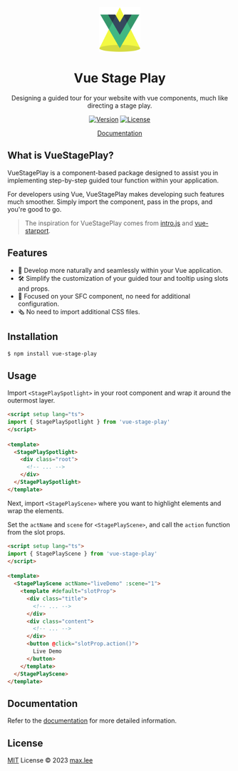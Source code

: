 <br>
<br>

<p align="center" style="margin-bottom: 0px">
<img height="100" src="./doc/public/logo.svg" alt="Vue Surf">
</p>

<h1 align="center" style="border: 0px">Vue Stage Play</h1>

<p align="center">
Designing a guided tour for your website with vue components, much like directing a stage play.
</p>

<p align="center">
  <a href="https://www.npmjs.com/package/vue-stage-play"><img src="https://img.shields.io/npm/v/vue-stage-play.svg?style=flat&colorA=18181B&colorB=28CF8D" alt="Version"></a>
  <a href="https://github.com/f820602h/vue-stage-play/blob/master/LICENSE"><img src="https://img.shields.io/npm/l/vue-stage-play.svg" alt="License"></a>
</p>

<p align="center">
  <a href="https://f820602h.github.io/vue-stage-play/">Documentation</a>
</p>

## What is VueStagePlay?

VueStagePlay is a component-based package designed to assist you in implementing step-by-step guided tour function within your application.

For developers using Vue, VueStagePlay makes developing such features much smoother. Simply import the component, pass in the props, and you're good to go.

>The inspiration for VueStagePlay comes from [intro.js](https://introjs.com/) and [vue-starport](https://github.com/antfu/vue-starport).

## Features

- 💚 Develop more naturally and seamlessly within your Vue application.
- 🛠️ Simplify the customization of your guided tour and tooltip using slots and props.
- 🎯 Focused on your SFC component, no need for additional configuration.
- 🗞️ No need to import additional CSS files.

## Installation

```
$ npm install vue-stage-play
```

## Usage

Import `<StagePlaySpotlight>` in your root component and wrap it around the outermost layer.

```html
<script setup lang="ts">
import { StagePlaySpotlight } from 'vue-stage-play'
</script>

<template>
  <StagePlaySpotlight>
    <div class="root">
      <!-- ... -->
    </div>
  </StagePlaySpotlight>
</template>
```

Next, import `<StagePlayScene>` where you want to highlight elements and wrap the elements.

Set the `actName` and `scene` for `<StagePlayScene>`, and call the `action` function from the slot props.

```html
<script setup lang="ts">
import { StagePlayScene } from 'vue-stage-play'
</script>

<template>
  <StagePlayScene actName="liveDemo" :scene="1">
    <template #default="slotProp">
      <div class="title">
        <!-- ... -->
      </div>
      <div class="content">
        <!-- ... -->
      </div>
      <button @click="slotProp.action()">
        Live Demo
      </button>
    </template>
  </StagePlayScene>
</template>
```

## Documentation

Refer to the [documentation](https://f820602h.github.io/vue-stage-play/) for more detailed information.

## License

[MIT](./LICENSE) License © 2023 [max.lee](https://github.com/f820602)
